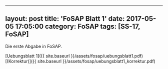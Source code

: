 
---
layout: post
title: 'FoSAP Blatt 1'
date: 2017-05-05 17:05:00
category: FoSAP
tags: [SS-17, FoSAP]
---

Die erste Abgabe in FoSAP.

[Uebungsblatt 1]({{ site.baseurl }}/assets/fosap/uebungsblatt1.pdf) [(Korrektur)]({{ site.baseurl }}/assets/fosap/uebungsblatt1_korrektur.pdf)
